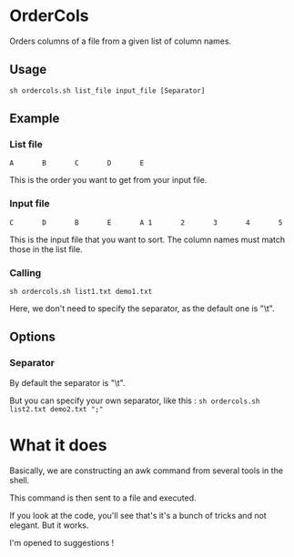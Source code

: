 OrderCols
=========

Orders columns of a file from a given list of column names.

Usage
-----

`sh ordercols.sh list_file input_file [Separator]`

Example
-----

### List file

`A       B       C       D       E`

This is the order you want to get from your input file.

### Input file

`C       D       B       E       A
1       2       3       4       5`

This is the input file that you want to sort.
The column names must match those in the list file.

### Calling

`sh ordercols.sh list1.txt demo1.txt`

Here, we don't need to specify the separator, as the default one is "\t".

Options
-----

### Separator

By default the separator is "\t".

But you can specify your own separator, like this :
`sh ordercols.sh list2.txt demo2.txt ";"`

What it does
=====

Basically, we are constructing an awk command from several tools in the shell.

This command is then sent to a file and executed.

If you look at the code, you'll see that's it's a bunch of tricks and not elegant. But it works.

I'm opened to suggestions !
